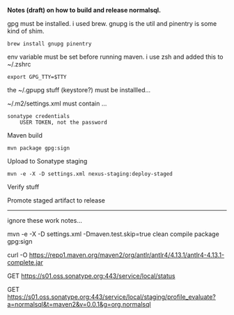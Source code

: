 **Notes (draft) on how to build and release normalsql.**

gpg must be installed. i used brew. gnupg is the util and pinentry is some kind of shim.

    brew install gnupg pinentry

env variable must be set before running maven. i use zsh and added this to ~/.zshrc

    export GPG_TTY=$TTY 

the ~/.gpupg stuff (keystore?) must be installled...

~/.m2/settings.xml must contain ...

    sonatype credentials
        USER TOKEN, not the password

Maven build

    mvn package gpg:sign

Upload to Sonatype staging

    mvn -e -X -D settings.xml nexus-staging:deploy-staged

Verify stuff

Promote staged artifact to release

---


ignore these work notes...

mvn -e -X -D settings.xml -Dmaven.test.skip=true clean compile package gpg:sign


curl -O https://repo1.maven.org/maven2/org/antlr/antlr4/4.13.1/antlr4-4.13.1-complete.jar


GET https://s01.oss.sonatype.org:443/service/local/status

GET https://s01.oss.sonatype.org:443/service/local/staging/profile_evaluate?a=normalsql&t=maven2&v=0.0.1&g=org.normalsql



###
